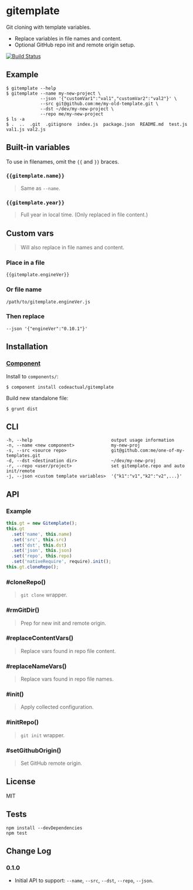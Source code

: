 # gitemplate

Git cloning with template variables.

* Replace variables in file names and content.
* Optional GitHub repo init and remote origin setup.

[![Build Status](https://travis-ci.org/codeactual/gitemplate.png)](https://travis-ci.org/codeactual/gitemplate)

## Example

    $ gitemplate --help
    $ gitemplate --name my-new-project \
                 --json '{"customVar1":"val1","customVar2":"val2"}' \
                 --src git@github.com:me/my-old-template.git \
                 --dst ~/dev/my-new-project \
                 --repo me/my-new-project
    $ ls -a
    $ .  ..  .git  .gitignore  index.js  package.json  README.md  test.js val1.js val2.js

## Built-in variables

To use in filenames, omit the `{{` and `}}` braces.

### `{{gitemplate.name}}`

> Same as `--name`.

### `{{gitemplate.year}}`

> Full year in local time. (Only replaced in file content.)

## Custom vars

> Will also replace in file names and content.

### Place in a file

    {{gitemplate.engineVer}}

### Or file name

    /path/to/gitemplate.engineVer.js

### Then replace

    --json '{"engineVer":"0.10.1"}'

## Installation

### [Component](https://github.com/component/component)

Install to `components/`:

    $ component install codeactual/gitemplate

Build new standalone file:

    $ grunt dist

## CLI

    -h, --help                              output usage information
    -n, --name <new component>              my-new-proj
    -s, --src <source repo>                 git@github.com:me/one-of-my-templates.git
    -d, --dst <destination dir>             ~/dev/my-new-proj
    -r, --repo <user/project>               set gitemplate.repo and auto init/remote
    -j, --json <custom template variables>  '{"k1":"v1","k2":"v2",...}'

## API

### Example

```js
this.gt = new Gitemplate();
this.gt
  .set('name', this.name)
  .set('src', this.src)
  .set('dst', this.dst)
  .set('json', this.json)
  .set('repo', this.repo)
  .set('nativeRequire', require).init();
this.gt.cloneRepo();
```

### #cloneRepo()

> `git clone` wrapper.

### #rmGitDir()

> Prep for new init and remote origin.

### #replaceContentVars()

> Replace vars found in repo file content.

### #replaceNameVars()

> Replace vars found in repo file names.

### #init()

> Apply collected configuration.

### #initRepo()

> `git init` wrapper.

### #setGithubOrigin()

> Set GitHub remote origin.

## License

  MIT

## Tests

    npm install --devDependencies
    npm test

## Change Log

### 0.1.0

* Initial API to support: `--name`, `--src`, `--dst`, `--repo`, `--json`.
